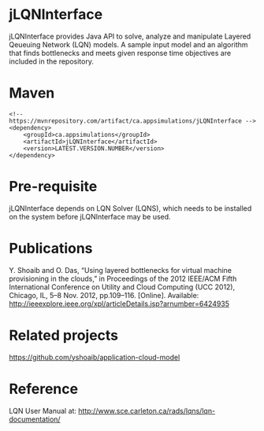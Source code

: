 jLQNInterface
=============
jLQNInterface provides Java API to solve, analyze and manipulate Layered Qeueuing Network (LQN) models. A sample input model and an algorithm that finds bottlenecks and meets given response time objectives are included in the repository. 

Maven
======
```
<!-- https://mvnrepository.com/artifact/ca.appsimulations/jLQNInterface -->
<dependency>
    <groupId>ca.appsimulations</groupId>
    <artifactId>jLQNInterface</artifactId>
    <version>LATEST.VERSION.NUMBER</version>
</dependency>
```

Pre-requisite
==============
jLQNInterface depends on LQN Solver (LQNS), which needs to be installed on the system before jLQNInterface may be used.

Publications
=========
Y. Shoaib and O. Das, “Using layered bottlenecks for virtual machine provisioning in the clouds,” in Proceedings of the 2012 IEEE/ACM Fifth International Conference on Utility and Cloud Computing (UCC 2012), Chicago, IL, 5–8 Nov. 2012, pp.109–116. [Online]. Available: 
http://ieeexplore.ieee.org/xpl/articleDetails.jsp?arnumber=6424935

Related projects
===========
https://github.com/yshoaib/application-cloud-model

Reference
=========
LQN User Manual at: http://www.sce.carleton.ca/rads/lqns/lqn-documentation/


